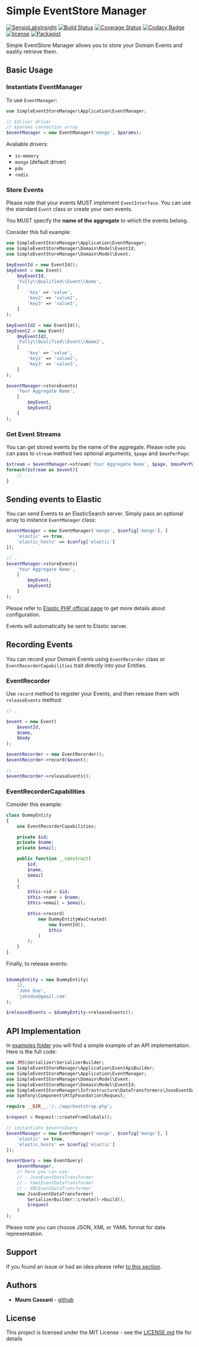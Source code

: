 # Simple EventStore Manager

[![SensioLabsInsight](https://insight.sensiolabs.com/projects/3d6db2b3-db42-4155-97ed-2c28cec1c998/mini.png)](https://insight.sensiolabs.com/projects/3d6db2b3-db42-4155-97ed-2c28cec1c998)
[![Build Status](https://travis-ci.org/mauretto78/simple-event-store-manager.svg?branch=master)](https://travis-ci.org/mauretto78/simple-event-store-manager)
[![Coverage Status](https://coveralls.io/repos/github/mauretto78/simple-event-store-manager/badge.svg?branch=master)](https://coveralls.io/github/mauretto78/simple-event-store-manager?branch=master)
[![Codacy Badge](https://api.codacy.com/project/badge/Grade/ad9fb8b8c1304a149a8507926a03d44b)](https://www.codacy.com/app/mauretto78/simple-event-store-manager?utm_source=github.com&amp;utm_medium=referral&amp;utm_content=mauretto78/simple-event-store-manager&amp;utm_campaign=Badge_Grade)
[![license](https://img.shields.io/github/license/mauretto78/simple-event-store-manager.svg)]()
[![Packagist](https://img.shields.io/packagist/v/mauretto78/simple-event-store-manager.svg)]()

Simple EventStore Manager allows you to store your Domain Events and easlity retrieve them.

## Basic Usage

### Instantiate EventManager

To use `EventManager`:

```php
use SimpleEventStoreManager\Application\EventManager;

// $driver driver
// $params connection array
$eventManager = new EventManager('mongo', $params);

```

Avaliable drivers:

* `in-memory` 
* `mongo` (default driver) 
* `pdo` 
* `redis` 

### Store Events

Please note that your events MUST implement `EventInterface`. You can use the standard `Event` class or create your own events.

You MUST specify the **name of the aggregate** to which the events belong.

Consider this full example:

```php
use SimpleEventStoreManager\Application\EventManager;
use SimpleEventStoreManager\Domain\Model\EventId;
use SimpleEventStoreManager\Domain\Model\Event;

$myEventId = new EventId();
$myEvent = new Event(
    $myEventId,
    'Fully\\Qualified\\Event\\Name',
    [
        'key' => 'value',
        'key2' => 'value2',
        'key3' => 'value3',
    ]
);

$myEventId2 = new EventId();
$myEvent2 = new Event(
    $myEventId2,
    'Fully\\Qualified\\Event\\Name2',
    [
        'key' => 'value',
        'key2' => 'value2',
        'key3' => 'value3',
    ]
);

$eventManager->storeEvents(
    'Your Aggregate Name',
    [
        $myEvent,
        $myEvent2
    ]
);

```

### Get Event Streams

You can get stored events by the name of the aggregate. Please note you can pass to `stream` method two optional arguments, `$page` and `$maxPerPage`:

```php
$stream = $eventManager->stream('Your Aggregate Name', $page, $maxPerPage);
foreach($stream as $event){
    // ..
}

```

## Sending events to Elastic

You can send Events to an ElasticSearch server. Simply pass an optional array to instance `EventManager` class:

```php
$eventManager = new EventManager('mongo', $config['mongo'], [
    'elastic' => true,
    'elastic_hosts' => $config['elastic']
]);

// ..
$eventManager->storeEvents(
    'Your Aggregate Name',
    [
        $myEvent,
        $myEvent2
    ]
);

```

Please refer to [Elastic PHP official page](https://www.elastic.co/guide/en/elasticsearch/client/php-api/current/_configuration.html) to get more details about configuration.

Events will automatically be sent to Elastic server.

## Recording Events

You can record your Domain Events using `EventRecorder` class or `EventRecorderCapabilities` trait directly into your Entities.

### EventRecorder

Use `record` method to register your Events, and then release them with `releaseEvents` method:

```php
// ..

$event = new Event(
    $eventId,
    $name,
    $body
);

$eventRecorder = new EventRecorder();
$eventRecorder->record($event);

// ..
$eventRecorder->releaseEvents();

```

### EventRecorderCapabilities

Consider this example:

```php
class DummyEntity
{
    use EventRecorderCapabilities;

    private $id;
    private $name;
    private $email;

    public function __construct(
        $id,
        $name,
        $email
    )
    {
        $this->id = $id;
        $this->name = $name;
        $this->email = $email;

        $this->record(
            new DummyEntityWasCreated(
                new EventId(),
                $this
            )
        );
    }
}
```

Finally, to release events:

```php

$dummyEntity = new DummyEntity(
    12,
    'John Doe',
    'johndoe@gmail.com'
);

$releasedEvents = $dummyEntity->releaseEvents();

```

## API Implementation

In [examples folder](https://github.com/mauretto78/simple-event-store-manager/tree/master/examples) you will find a simple example of an API implementation. Here is the full code:

```php
use JMS\Serializer\SerializerBuilder;
use SimpleEventStoreManager\Application\EventApiBuilder;
use SimpleEventStoreManager\Application\EventManager;
use SimpleEventStoreManager\Domain\Model\Event;
use SimpleEventStoreManager\Domain\Model\EventId;
use SimpleEventStoreManager\Infrastructure\DataTransformers\JsonEventDataTransformer;
use Symfony\Component\HttpFoundation\Request;

require __DIR__.'/../app/bootstrap.php';

$request = Request::createFromGlobals();

// instantiate $eventsQuery
$eventManager = new EventManager('mongo', $config['mongo'], [
    'elastic' => true,
    'elastic_hosts' => $config['elastic']
]);

$eventQuery = new EventQuery(
    $eventManager,
    // here you can use:
    // - JsonEventDataTransformer
    // - YamlEventDataTransformer
    // - XMLEventDataTransformer
    new JsonEventDataTransformer(
        SerializerBuilder::create()->build(),
        $request
    )
);

```

Please note you can choose JSON, XML or YAML format for data representation.

## Support

If you found an issue or had an idea please refer [to this section](https://github.com/mauretto78/simple-event-store-manager/issues).

## Authors

* **Mauro Cassani** - [github](https://github.com/mauretto78)

## License

This project is licensed under the MIT License - see the [LICENSE.md](LICENSE.md) file for details
